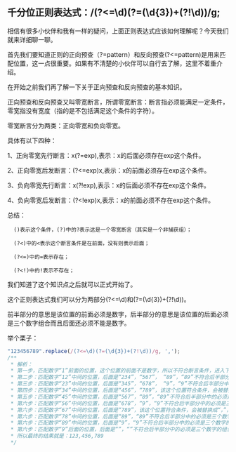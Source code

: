 ## 千分位正则表达式：/(?<=\d)(?=(\d{3})+(?!\d))/g;
  相信有很多小伙伴和我有一样的疑问，上面正则表达式应该如何理解呢？今天我们就来详细聊一聊。
  
  首先我们要知道正则的正向预查（?=pattern）和反向预查(?<=pattern)是用来匹配位置，这一点很重要。如果有不清楚的小伙伴可以自行去了解，这里不着重介绍。
  
  在开始之前我们再了解一下关于正向预查和反向预查的基本知识。
  
  正向预查和反向预查又叫零宽断言，所谓零宽断言：断言指必须能满足一定条件，零宽指没有宽度（指的是不包括满足这个条件的字符）。
  
  零宽断言分为两类：正向零宽和负向零宽。
  
  具体有以下四种：
  
  1、正向零宽先行断言：x(?=exp),表示：x的后面必须存在exp这个条件。
  
  2、正向零宽后发断言：(?<=exp)x,表示：x的前面必须存在exp这个条件。
  
  3、负向零宽先行断言：x(?!exp),表示：x的后面必须不存在exp这个条件。
  
  4、负向零宽后发断言：(?<!exp)x,表示：x的前面必须不存在exp这个条件。
  
  总结：
  
      ()表示这个条件，(?)中的?表示这是一个零宽断言（其实是一个非捕获组）；
      
      (?<)中的<表示这个断言条件是在前面，没有则表示后面；
      
      (?<=)中的=表示存在；
      
      (?<!)中的!表示不存在；

  我们知道了这个知识点之后就可以正式开始了。
  
  这个正则表达式我们可以分为两部分(?<=\d)和(?=(\d{3})+(?!\d))。
  
  前半部分的意思是该位置的前面必须是数字，后半部分的意思是该位置的后面必须是三个数字组合而且后面还必须不能是数字。
  
  举个栗子：
  ```js
  "123456789".replace(/(?<=\d)(?=(\d{3})+(?!\d))/g, ',');
  /**
   * 解析：
   * 第一步，匹配数字“1”前面的位置，这个位置的前面不是数字，所以不符合断言条件，进入下一轮匹配.
   * 第二步：匹配数字“12”中间的位置，后面是“234”，“567”， “89”，“89”不符合后半部分中的必须是三个数字的组合这个断言条件，所以这个位置也不符合，进入下一轮匹配
   * 第三步：匹配数字“23”中间的位置，后面是“345”，“678”， “9”，“9”不符合后半部分中的必须是三个数字的组合这个断言条件，所以这个位置也不符合，进入下一轮匹配
   * 第四步：匹配数字“34”中间的位置，后面是“456”，“789”，该这个位置符合条件，会被替换成“，”，此时是：123,456789。进入下一轮匹配
   * 第五步：匹配数字“45”中间的位置，后面是“567”，“89”，“89”不符合后半部分中的必须是三个数字的组合这个断言条件，所以这个位置也不符合，进入下一轮匹配
   * 第六步：匹配数字“56”中间的位置，后面是“678”，“9”，“9”不符合后半部分中的必须是三个数字的组合这个断言条件，所以这个位置也不符合，进入下一轮匹配
   * 第六步：匹配数字“67”中间的位置，后面是“789”，该这个位置符合条件，会被替换成“，”，此时是：123,456,789。进入下一轮匹配
   * 第六步：匹配数字“78”中间的位置，后面是“89”，“89”不符合后半部分中的必须是三个数字的组合这个断言条件，所以这个位置也不符合，进入下一轮匹配
   * 第六步：匹配数字“89”中间的位置，后面是“9”，“9”不符合后半部分中的必须是三个数字的组合这个断言条件，所以这个位置也不符合，进入下一轮匹配
   * 第六步：匹配数字“9”后面的位置，后面是“”，“”不符合后半部分中的必须是三个数字的组合这个断言条件，所以这个位置也不符合，匹配结束
   * 所以最终的结果就是：123,456,789
   */
  ```